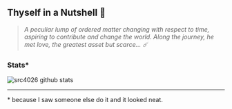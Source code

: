 ## Thyself in a Nutshell 🐢
> *A peculiar lump of ordered matter changing with respect to time, aspiring to contribute and change the world. Along the journey, he met love, the greatest asset but scarce... ☄️*

### Stats\*
![src4026 github stats](https://github-readme-stats.vercel.app/api?username=src4026&show_icons=true&hide_border=true&bg_color=1e1e2e&text_color=cdd6f4&icon_color=cba6f7&title_color=94e2d5)

---
\* because I saw someone else do it and it looked neat. 
